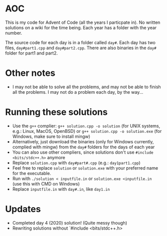 # AOC
This is my code for Advent of Code (all the years I particpate in). No written solutions on a wiki for the time being. Each year has a folder with the year number.

The source code for each day is in a folder called `day#`. Each day has two files, `day#part1.cpp` and `day#part2.cpp`. There are also binaries in the `day#` folder for part1 and part2.

# Other notes
- I may not be able to solve all the problems, and may not be able to finish all the problems. I may not do a problem each day, by the way...

# Running these solutions
- Use the `g++` complier: `g++ solution.cpp -o solution` (for UNIX systems, e.g.: Linux, MacOS, OpenBSD) or `g++ solution.cpp -o solution.exe` (for Windows, make sure to install mingw)
- Alternatively, just download the binaries (only for Windows currently, complied with mingw) from the `day#` folders for the days of each year
- You can also use other compliers, since solutions don't use `#include <bits/stdc++.h>` anymore
- Replace `solution.cpp` with `day#part#.cpp` (e.g.: `day1part1.cpp`)
- Feel free to replace `solution` or `solution.exe` with your preferred name for the executable.
- Run with `./solution < inputfile.in` or `solution.exe <inputfile.in` (use this with CMD on Windows)
- Replace `inputfile.in` with `day#.in`, like `day1.in`

# Updates
- Completed day 4 (2020) solution! (Quite messy though)
- Rewriting solutions without `#include <bits/stdc++.h>
